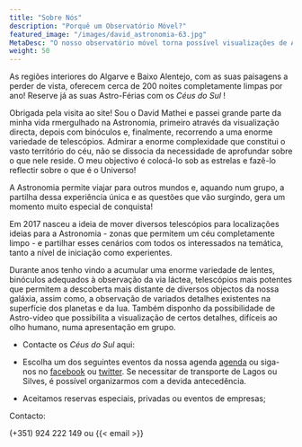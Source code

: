 ```yaml
---
title: "Sobre Nós"
description: "Porquê um Observatório Móvel?"
featured_image: "/images/david_astronomia-63.jpg"
MetaDesc: "O nosso observatório móvel torna possível visualizações de Astronomia por toda a região do Algarve. Desde binóculos até ao nosso potente reflector dobsonian, reunimos todas as ferramentas necessárias para disfrutar um céu em escuridão total."
weight: 50
---
```

As regiões interiores do Algarve e Baixo Alentejo, com as suas paisagens a perder de vista, oferecem cerca de 200 noites completamente limpas por ano!
Reserve já as suas Astro-Férias com os _Céus do Sul_ !

Obrigada pela visita ao site! Sou o David Mathei e passei grande parte da minha vida rmergulhado na Astronomia, primeiro através da visualização directa, depois com binóculos e, finalmente, recorrendo a uma enorme variedade de  telescópios. Admirar a enorme complexidade que constitui o vasto território do céu, não se dissocia da necessidade de aprofundar sobre o que nele reside. O meu objectivo é colocá-lo sob as estrelas e fazê-lo reflectir sobre o que é o Universo!

A Astronomia permite viajar para outros mundos e, aquando num grupo, a partilha dessa experiência única e as questões que vão surgindo, gera um momento muito especial de conquista!

Em 2017 nasceu a ideia de mover diversos telescópios para localizações ideias para a Astronomia - zonas que permitem um céu completamente limpo - e partilhar esses cenários com todos os interessados na temática, tanto a nível de iniciação como experientes.

Durante anos tenho vindo a acumular uma enorme variedade de lentes, binóculos adequados à observação da via láctea, telescópios mais potentes que permitem a descoberta mais distante de diversos objectos da nossa galáxia, assim como, a observação de variados detalhes existentes na superfície dos planetas e da lua.
Também disponho da possibilidade de Astro-vídeo que possibilita a visualização de certos detalhes, difíceis ao olho humano, numa apresentação em grupo.

* Contacte os _Céus do Sul_ aqui:

* Escolha um dos seguintes eventos da nossa agenda [agenda](/pt/agenda) ou siga-nos no [facebook](https://facebook.com/ceusdosul) ou [twitter](https://twitter.com/ceusdosul).
Se necessitar de transporte de Lagos ou Silves, é possível organizarmos com a devida antecedência. 

* Aceitamos reservas especiais, privadas ou eventos de empresas; 
 
Contacto:

(+351) 924 222 149 ou {{< email >}}
